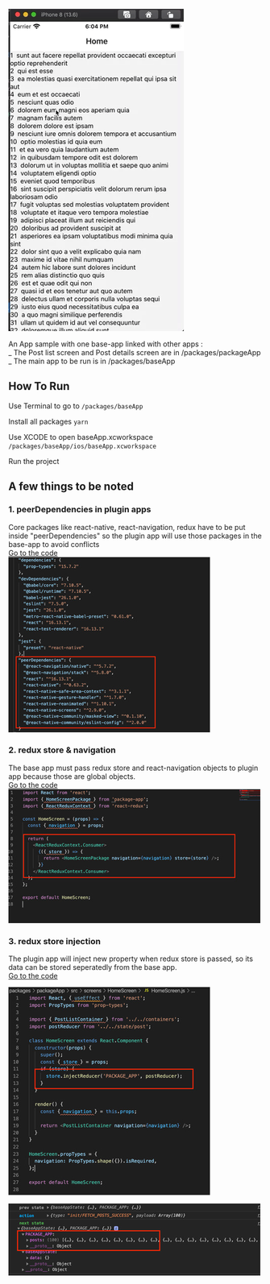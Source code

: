 ![](https://raw.githubusercontent.com/nlt2390/sample-linking-app/master/readme/ss1.gif)

An App sample with one base-app linked with other apps :<br>
_ The Post list screen and Post details screen are in /packages/packageApp<br>
_ The main app to be run is in /packages/baseApp


## How To Run
Use Terminal to go to
`/packages/baseApp`

Install all packages
`yarn`

Use XCODE to open baseApp.xcworkspace
`/packages/baseApp/ios/baseApp.xcworkspace`

Run the project<br>

## A few things to be noted

### 1. peerDependencies in plugin apps
Core packages like react-native, react-navigation, redux have to be put inside "peerDependencies" so the plugin app will use those packages in the base-app to avoid conflicts<br>
[Go to the code](https://github.com/nlt2390/sample-linking-app/blob/master/packages/packageApp/package.json#L29)<br>
![](https://raw.githubusercontent.com/nlt2390/sample-linking-app/master/readme/peerDependeces.jpg)


### 2. redux store & navigation
The base app must pass redux store and react-navigation objects to plugin app because those are global objects.<br>
[Go to the code](https://github.com/nlt2390/sample-linking-app/blob/master/packages/baseApp/src/screens/HomeScreen/HomeScreen.js#L11)<br>
![](https://raw.githubusercontent.com/nlt2390/sample-linking-app/master/readme/redux.jpg)

### 3. redux store injection
The plugin app will inject new property when redux store is passed, so its data can be stored seperatedly from the base app.<br>
[Go to the code](https://github.com/nlt2390/sample-linking-app/blob/master/packages/packageApp/src/screens/HomeScreen/HomeScreen.js#L12)<br>

![](https://raw.githubusercontent.com/nlt2390/sample-linking-app/master/readme/injection.jpg)

![](https://raw.githubusercontent.com/nlt2390/sample-linking-app/master/readme/store.jpg)

